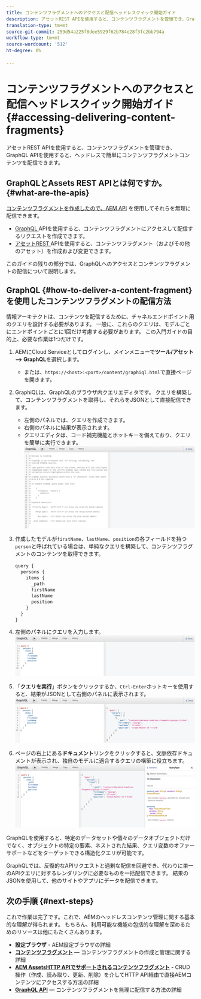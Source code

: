 ```yaml
---
title: コンテンツフラグメントへのアクセスと配信ヘッドレスクイック開始ガイド
description: アセットREST APIを使用すると、コンテンツフラグメントを管理でき、GraphQL APIを使用すると、ヘッドレスで簡単にコンテンツフラグメントコンテンツを配信できます。
translation-type: tm+mt
source-git-commit: 259d54a225f8dee5929f62b784e28f3fc2bb794a
workflow-type: tm+mt
source-wordcount: '512'
ht-degree: 0%

---
```



# コンテンツフラグメントへのアクセスと配信ヘッドレスクイック開始ガイド{#accessing-delivering-content-fragments}

アセットREST APIを使用すると、コンテンツフラグメントを管理でき、GraphQL APIを使用すると、ヘッドレスで簡単にコンテンツフラグメントコンテンツを配信できます。

## GraphQLとAssets REST APIとは何ですか。{#what-are-the-apis}

[コンテンツフラグメントを作成したので、AEM API](create-content-fragment.md) を使用してそれらを無理に配信できます。

* [GraphQL ](/help/assets/content-fragments/graphql-api-content-fragments.md) APIを使用すると、コンテンツフラグメントにアクセスして配信するリクエストを作成できます。
* [アセットREST ](/help/assets/content-fragments/assets-api-content-fragments.md) APIを使用すると、コンテンツフラグメント（およびその他のアセット）を作成および変更できます。

このガイドの残りの部分では、GraphQLへのアクセスとコンテンツフラグメントの配信について説明します。

## GraphQL {#how-to-deliver-a-content-fragment}を使用したコンテンツフラグメントの配信方法

情報アーキテクトは、コンテンツを配信するために、チャネルエンドポイント用のクエリを設計する必要があります。 一般に、これらのクエリは、モデルごとにエンドポイントごとに1回だけ考慮する必要があります。 この入門ガイドの目的上、必要な作業は1つだけです。

1. AEMにCloud Serviceとしてログインし、メインメニューで&#x200B;**ツール/アセット —> GraphQL**&#x200B;を選択します。
   * または、`https://<host>:<port>/content/graphiql.html`で直接ページを開きます。

1. GraphiQLは、GraphQLのブラウザ内クエリエディタです。 クエリを構築して、コンテンツフラグメントを取得し、それらをJSONとして直接配信できます。
   * 左側のパネルでは、クエリを作成できます。
   * 右側のパネルに結果が表示されます。
   * クエリエディタは、コード補完機能とホットキーを備えており、クエリを簡単に実行できます。
      ![GraphiQLエディタ](../assets/graphiql.png)

1. 作成したモデルが`firstName`、`lastName`、`position`の各フィールドを持つ`person`と呼ばれている場合は、単純なクエリを構築して、コンテンツフラグメントのコンテンツを取得できます。

   ```text
   query {
     persons {
       items {
         _path
         firstName
         lastName
         position
       }
     }
   }
   ```

1. 左側のパネルにクエリを入力します。
   ![GraphiQLクエリ](../assets/graphiql-query.png)

1. 「**クエリを実行**」ボタンをクリックするか、`Ctrl-Enter`ホットキーを使用すると、結果がJSONとして右側のパネルに表示されます。
   ![GraphiQLの結果](../assets/graphiql-results.png)

1. ページの右上にある&#x200B;**ドキュメント**リンクをクリックすると、文脈依存ドキュメントが表示され、独自のモデルに適合するクエリの構築に役立ちます。
   ![GraphiQLドキュメント](../assets/graphiql-documentation.png)

GraphQLを使用すると、特定のデータセットや個々のデータオブジェクトだけでなく、オブジェクトの特定の要素、ネストされた結果、クエリ変数のオファーサポートなどをターゲットできる構造化クエリが可能です。

GraphQLでは、反復的なAPIリクエストと過剰な配信を回避でき、代わりに単一のAPIクエリに対するレンダリングに必要なものを一括配信できます。 結果のJSONを使用して、他のサイトやアプリにデータを配信できます。

## 次の手順 {#next-steps}

これで作業は完了です。これで、AEMのヘッドレスコンテンツ管理に関する基本的な理解が得られます。 もちろん、利用可能な機能の包括的な理解を深めるためのリソースは他にもたくさんあります。

* **設定ブラウザ** - AEM設定ブラウザの詳細
* **[コンテンツフラグメント](/help/assets/content-fragments/content-fragments.md)**  — コンテンツフラグメントの作成と管理に関する詳細
* **[AEM AssetsHTTP APIでサポートされるコンテンツフラグメント](/help/assets/content-fragments/assets-api-content-fragments.md)** - CRUD操作（作成、読み取り、更新、削除）を介してHTTP API経由で直接AEMコンテンツにアクセスする方法の詳細
* **[GraphQL API](/help/assets/content-fragments/graphql-api-content-fragments.md)**  — コンテンツフラグメントを無理に配信する方法の詳細
